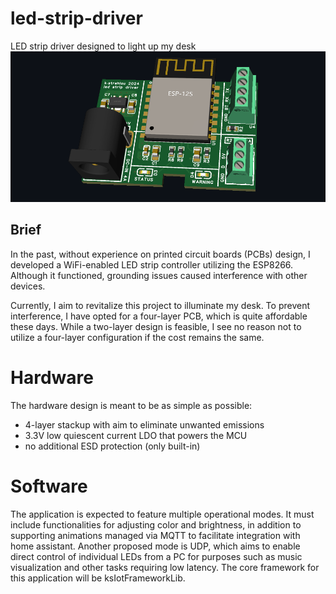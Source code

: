 # led-strip-driver
LED strip driver designed to light up my desk
![board](board.png)

## Brief
In the past, without experience on printed circuit boards (PCBs) design, I developed a WiFi-enabled LED strip controller utilizing the ESP8266. Although it functioned, grounding issues caused interference with other devices. 

Currently, I aim to revitalize this project to illuminate my desk. To prevent interference, I have opted for a four-layer PCB, which is quite affordable these days. While a two-layer design is feasible, I see no reason not to utilize a four-layer configuration if the cost remains the same.

# Hardware
The hardware design is meant to be as simple as possible:

- 4-layer stackup with aim to eliminate unwanted emissions
- 3.3V low quiescent current LDO that powers the MCU
- no additional ESD protection (only built-in)

# Software
The application is expected to feature multiple operational modes. It must include functionalities for adjusting color and brightness, in addition to supporting animations managed via MQTT to facilitate integration with home assistant. Another proposed mode is UDP, which aims to enable direct control of individual LEDs from a PC for purposes such as music visualization and other tasks requiring low latency. The core framework for this application will be ksIotFrameworkLib.
